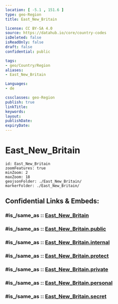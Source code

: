 ```yaml
---
location: [ -5.1 , 151.6 ] 
type: geo-Region
title: East_New_Britain

license: CC BY-SA 4.0
source: https://datahub.io/core/country-codes
isDeleted: false
isReadOnly: false
draft: false
confidential: public

tags:
- geo/Country/Region
aliases:
- East_New_Britain

Languages:
- de

cssclasses: geo-Region
publish: true
linkTitle: 
keywords: 
layout: 
publishDate: 
expiryDate: 
---
```


# East_New_Britain

```leaflet
id: East_New_Britain
zoomFeatures: true 
minZoom: 2 
maxZoom: 18
geojsonFolder: ./East_New_Britain/
markerFolder: ./East_New_Britain/
```


## Confidential Links & Embeds: 

### #is_/same_as :: [East_New_Britain](/_Standards/Earth/Continent/Asia/Asia~South~East/Malay_Archipelago/Papua-New_Guinea/Provinces~Papua/East_New_Britain.md) 

### #is_/same_as :: [East_New_Britain.public](/_public/Earth/Continent/Asia/Asia~South~East/Malay_Archipelago/Papua-New_Guinea/Provinces~Papua/East_New_Britain.public.md) 

### #is_/same_as :: [East_New_Britain.internal](/_internal/Earth/Continent/Asia/Asia~South~East/Malay_Archipelago/Papua-New_Guinea/Provinces~Papua/East_New_Britain.internal.md) 

### #is_/same_as :: [East_New_Britain.protect](/_protect/Earth/Continent/Asia/Asia~South~East/Malay_Archipelago/Papua-New_Guinea/Provinces~Papua/East_New_Britain.protect.md) 

### #is_/same_as :: [East_New_Britain.private](/_private/Earth/Continent/Asia/Asia~South~East/Malay_Archipelago/Papua-New_Guinea/Provinces~Papua/East_New_Britain.private.md) 

### #is_/same_as :: [East_New_Britain.personal](/_personal/Earth/Continent/Asia/Asia~South~East/Malay_Archipelago/Papua-New_Guinea/Provinces~Papua/East_New_Britain.personal.md) 

### #is_/same_as :: [East_New_Britain.secret](/_secret/Earth/Continent/Asia/Asia~South~East/Malay_Archipelago/Papua-New_Guinea/Provinces~Papua/East_New_Britain.secret.md)

